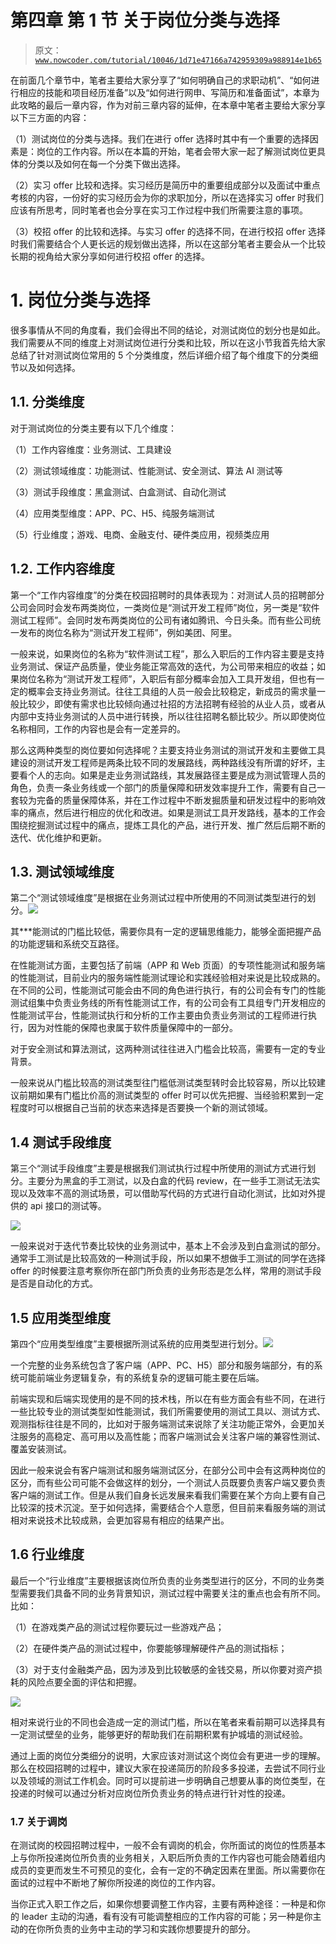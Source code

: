 # 第四章 第 1 节 关于岗位分类与选择

> 原文：[`www.nowcoder.com/tutorial/10046/1d71e47166a742959309a988914e1b65`](https://www.nowcoder.com/tutorial/10046/1d71e47166a742959309a988914e1b65)

在前面几个章节中，笔者主要给大家分享了“如何明确自己的求职动机”、“如何进行相应的技能和项目经历准备”以及“如何进行网申、写简历和准备面试”，本章为此攻略的最后一章内容，作为对前三章内容的延伸，在本章中笔者主要给大家分享以下三方面的内容：

（1）测试岗位的分类与选择。我们在进行 offer 选择时其中有一个重要的选择因素是：岗位的工作内容。所以在本篇的开始，笔者会带大家一起了解测试岗位更具体的分类以及如何在每一个分类下做出选择。

（2）实习 offer 比较和选择。实习经历是简历中的重要组成部分以及面试中重点考核的内容，一份好的实习经历会为你的求职加分，所以在选择实习 offer 时我们应该有所思考，同时笔者也会分享在实习工作过程中我们所需要注意的事项。

（3）校招 offer 的比较和选择。与实习 offer 的选择不同，在进行校招 offer 选择时我们需要结合个人更长远的规划做出选择，所以在这部分笔者主要会从一个比较长期的视角给大家分享如何进行校招 offer 的选择。

# 1\. 岗位分类与选择

很多事情从不同的角度看，我们会得出不同的结论，对测试岗位的划分也是如此。我们需要从不同的维度上对测试岗位进行分类和比较，所以在这小节我首先给大家总结了针对测试岗位常用的 5 个分类维度，然后详细介绍了每个维度下的分类细节以及如何选择。

## 1.1\. 分类维度

对于测试岗位的分类主要有以下几个维度：

（1）工作内容维度：业务测试、工具建设

（2）测试领域维度：功能测试、性能测试、安全测试、算法 AI 测试等

（3）测试手段维度：黑盒测试、白盒测试、自动化测试

（4）应用类型维度：APP、PC、H5、纯服务端测试

（5）行业维度；游戏、电商、金融支付、硬件类应用，视频类应用

## 1.2\. 工作内容维度

第一个“工作内容维度”的分类在校园招聘时的具体表现为：对测试人员的招聘部分公司会同时会发布两类岗位，一类岗位是“测试开发工程师”岗位，另一类是“软件测试工程师”。会同时发布两类岗位的公司有诸如腾讯、今日头条。而有些公司统一发布的岗位名称为“测试开发工程师”，例如美团、阿里。

一般来说，如果岗位的名称为“软件测试工程”，那么入职后的工作内容主要是支持业务测试、保证产品质量，使业务能正常高效的迭代，为公司带来相应的收益；如果岗位名称为“测试开发工程师”，入职后有部分概率会加入工具开发组，但也有一定的概率会支持业务测试。往往工具组的人员一般会比较稳定，新成员的需求量一般比较少，即使有需求也比较倾向通过社招的方法招聘有经验的从业人员，或者从内部中支持业务测试的人员中进行转换，所以往往招聘名额比较少。所以即使岗位名称相同，工作的内容也是会有一定差异的。

那么这两种类型的岗位要如何选择呢？主要支持业务测试的测试开发和主要做工具建设的测试开发工程师是两条比较不同的发展路线，两种路线没有所谓的好坏，主要看个人的志向。如果是走业务测试路线，其发展路径主要是成为测试管理人员的角色，负责一条业务线或一个部门的质量保障和研发效率提升工作，需要有自己一套较为完备的质量保障体系，并在工作过程中不断发掘质量和研发过程中的影响效率的痛点，然后进行相应的优化和改进。如果是测试工具开发路线，基本的工作会围绕挖掘测试过程中的痛点，提炼工具化的产品，进行开发、推广然后后期不断的迭代、优化维护和更新。

## 1.3\. 测试领域维度

第二个“测试领域维度”是根据在业务测试过程中所使用的不同测试类型进行的划分。![](img/dcb0544b34a86bf4796222c4d5d0f468.png)

其***能测试的门槛比较低，需要你具有一定的逻辑思维能力，能够全面把握产品的功能逻辑和系统交互路径。

在性能测试方面，主要包括了前端（APP 和 Web 页面）的专项性能测试和服务端的性能测试，目前业内的服务端性能测试理论和实践经验相对来说是比较成熟的。在不同的公司，性能测试可能会由不同的角色进行执行，有的公司会有专门的性能测试组集中负责业务线的所有性能测试工作，有的公司会有工具组专门开发相应的性能测试平台，性能测试执行和分析的工作主要由负责业务测试的工程师进行执行，因为对性能的保障也隶属于软件质量保障中的一部分。

对于安全测试和算法测试，这两种测试往往进入门槛会比较高，需要有一定的专业背景。

一般来说从门槛比较高的测试类型往门槛低测试类型转时会比较容易，所以比较建议前期如果有门槛比价高的测试类型的 offer 时可以优先把握、当经验积累到一定程度时可以根据自己当前的状态来选择是否要换一个新的测试领域。

## 1.4 测试手段维度

第三个“测试手段维度”主要是根据我们测试执行过程中所使用的测试方式进行划分。主要分为黑盒的手工测试，以及白盒的代码 review，在一些手工测试无法实现以及效率不高的测试场景，可以借助写代码的方式进行自动化测试，比如对外提供的 api 接口的测试等。

![](img/863a7b844fd1fc5e7ba75b1d6bb77227.png)

一般来说对于迭代节奏比较快的业务测试中，基本上不会涉及到白盒测试的部分。通常手工测试是比较高效的一种测试手段，所以如果不想做手工测试的同学在选择 offer 的时候要注意考察你所在部门所负责的业务形态是怎么样，常用的测试手段是否是自动化的方式。

## 1.5 应用类型维度

第四个“应用类型维度”主要根据所测试系统的应用类型进行划分。![](img/201b1bac5d8a361337238169e37d5198.png)

一个完整的业务系统包含了客户端（APP、PC、H5）部分和服务端部分，有的系统可能前端业务逻辑复杂，有的系统复杂的逻辑可能主要在后端。

前端实现和后端实现使用的是不同的技术栈，所以在有些方面会有些不同，在进行一些比较专业的测试类型如性能测试，我们所需要使用的测试工具以、测试方式、观测指标往往是不同的，比如对于服务端测试来说除了关注功能正常外，会更加关注服务的高稳定、高可用以及高性能；而客户端测试会关注客户端的兼容性测试、覆盖安装测试。

因此一般来说会有客户端测试和服务端测试区分，在部分公司中会有这两种岗位的区分，而有些公司可能不会做这样的划分，一个测试人员既要负责客户端又要负责客户端的测试工作。但是从我们自身长远发展来看我们需要在某个方向上要有自己比较深的技术沉淀。至于如何选择，需要结合个人意愿，但目前来看服务端的测试相对来说技术比较成熟，会更加容易有相应的结果产出。

## 1.6 行业维度

最后一个“行业维度”主要根据该岗位所负责的业务类型进行的区分，不同的业务类型需要我们具备不同的业务背景知识，测试过程中需要关注的重点也会有所不同。比如：

（1）在游戏类产品的测试过程你要玩过一些游戏产品；

（2）在硬件类产品的测试过程中，你要能够理解硬件产品的测试指标；

（3）对于支付金融类产品，因为涉及到比较敏感的金钱交易，所以你要对资产损耗的风险点要全面的评估和把握。

![](img/d165da89fdf4b3b48532fac99de9b7f9.png)

相对来说行业的不同也会造成一定的测试门槛，所以在笔者来看前期可以选择具有一定测试壁垒的业务，能够更好的帮助我们在前期积累有护城墙的测试经验。

通过上面的岗位分类细分的说明，大家应该对测试这个岗位会有更进一步的理解。那么在校园招聘的过程中，建议大家在投递简历的阶段多多投递，去尝试不同行业以及领域的测试工作机会。同时可以提前进一步明确自己想要从事的岗位类型，在投递的时候可以通过分析对应岗位所负责业务的特点进行针对性的投递。

### 1.7 关于调岗

在测试岗的校园招聘过程中，一般不会有调岗的机会，你所面试的岗位的性质基本上与你所投递岗位所负责的业务相关，入职后所负责的工作内容也可能会随着组内成员的变更而发生不可预见的变化，会有一定的不确定因素在里面。所以需要你在面试的过程中不断地了解你所投递的岗位的工作内容。

当你正式入职工作之后，如果你想要调整工作内容，主要有两种途径：一种是和你的 leader 主动的沟通，看有没有可能调整相应的工作内容的可能；另一种是你主动的在你所负责的业务中主动的学习和实践你想要提升的部分。